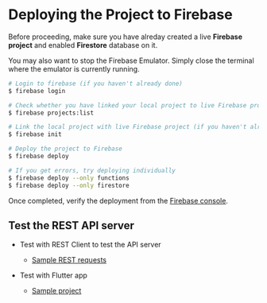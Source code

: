 # Deploying the Project to Firebase

Before proceeding, make sure you have alreday created a live **Firebase project** and enabled **Firestore** database on it.

You may also want to stop the Firebase Emulator. Simply close the terminal where the emulator is currently running.

```bash
# Login to firebase (if you haven't already done)
$ firebase login

# Check whether you have linked your local project to live Firebase project. If so, you should see the label "(current)" in your project ID
$ firebase projects:list

# Link the local project with live Firebase project (if you haven't already done)
$ firebase init

# Deploy the project to Firebase
$ firebase deploy

# If you get errors, try deploying individually
$ firebase deploy --only functions
$ firebase deploy --only firestore
```

Once completed, verify the deployment from the [Firebase console](https://console.firebase.google.com/).

## Test the REST API server

- Test with REST Client to test the API server

  - [Sample REST requests](https://github.com/jumail-utm/backend_firebase_rest/blob/master/dev/rest_client/requests.rest)

- Test with Flutter app
  - [Sample project](https://github.com/jumail-utm/flutter_todo_rest)
